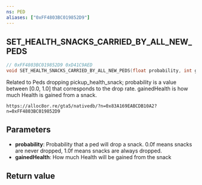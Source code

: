 ```yaml
---
ns: PED
aliases: ["0xFF4803BC019852D9"]
---
```

## SET_HEALTH_SNACKS_CARRIED_BY_ALL_NEW_PEDS

```c
// 0xFF4803BC019852D9 0xD41C9AED
void SET_HEALTH_SNACKS_CARRIED_BY_ALL_NEW_PEDS(float probability, int gainedHealth);
```

Related to Peds dropping pickup_health_snack; probability is a value between [0.0, 1.0] that corresponds to the drop rate. gainedHealth is how much Health is gained from a snack.


```
https://alloc8or.re/gta5/nativedb/?n=0x83A169EABCDB10A2?n=0xFF4803BC019852D9
```

## Parameters
* **probability**: Probability that a ped will drop a snack. 0.0f means snacks are never dropped, 1.0f means snacks are always dropped.
* **gainedHealth**: How much Health will be gained from the snack

## Return value

